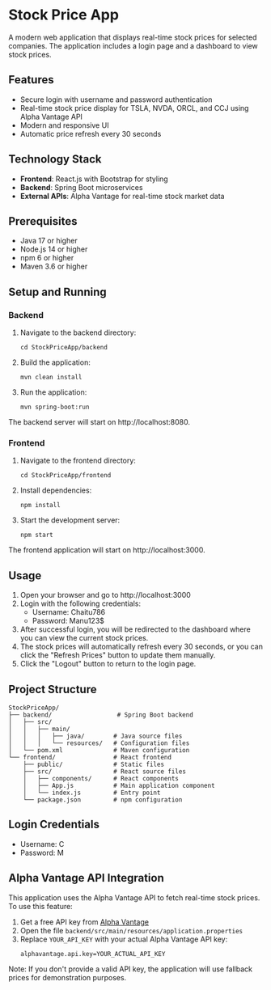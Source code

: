 # Stock Price App

A modern web application that displays real-time stock prices for selected companies. The application includes a login page and a dashboard to view stock prices.

## Features

- Secure login with username and password authentication
- Real-time stock price display for TSLA, NVDA, ORCL, and CCJ using Alpha Vantage API
- Modern and responsive UI
- Automatic price refresh every 30 seconds

## Technology Stack

- **Frontend**: React.js with Bootstrap for styling
- **Backend**: Spring Boot microservices
- **External APIs**: Alpha Vantage for real-time stock market data

## Prerequisites

- Java 17 or higher
- Node.js 14 or higher
- npm 6 or higher
- Maven 3.6 or higher

## Setup and Running

### Backend

1. Navigate to the backend directory:
   ```
   cd StockPriceApp/backend
   ```

2. Build the application:
   ```
   mvn clean install
   ```

3. Run the application:
   ```
   mvn spring-boot:run
   ```

The backend server will start on http://localhost:8080.

### Frontend

1. Navigate to the frontend directory:
   ```
   cd StockPriceApp/frontend
   ```

2. Install dependencies:
   ```
   npm install
   ```

3. Start the development server:
   ```
   npm start
   ```

The frontend application will start on http://localhost:3000.

## Usage

1. Open your browser and go to http://localhost:3000
2. Login with the following credentials:
   - Username: Chaitu786
   - Password: Manu123$
3. After successful login, you will be redirected to the dashboard where you can view the current stock prices.
4. The stock prices will automatically refresh every 30 seconds, or you can click the "Refresh Prices" button to update them manually.
5. Click the "Logout" button to return to the login page.

## Project Structure

```
StockPriceApp/
├── backend/                  # Spring Boot backend
│   ├── src/
│   │   ├── main/
│   │   │   ├── java/        # Java source files
│   │   │   └── resources/   # Configuration files
│   └── pom.xml              # Maven configuration
└── frontend/                # React frontend
    ├── public/              # Static files
    ├── src/                 # React source files
    │   ├── components/      # React components
    │   ├── App.js           # Main application component
    │   └── index.js         # Entry point
    └── package.json         # npm configuration
```

## Login Credentials

- Username: C 
- Password: M 

## Alpha Vantage API Integration

This application uses the Alpha Vantage API to fetch real-time stock prices. To use this feature:

1. Get a free API key from [Alpha Vantage](https://www.alphavantage.co/support/#api-key)
2. Open the file `backend/src/main/resources/application.properties`
3. Replace `YOUR_API_KEY` with your actual Alpha Vantage API key:
   ```
   alphavantage.api.key=YOUR_ACTUAL_API_KEY
   ```

Note: If you don't provide a valid API key, the application will use fallback prices for demonstration purposes.

